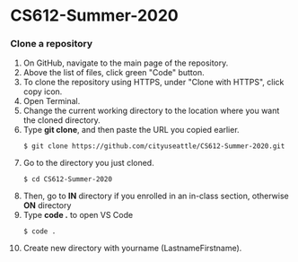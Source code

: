 # CS612-Summer-2020

### Clone a repository
1. On GitHub, navigate to the main page of the repository.
1. Above the list of files, click green "Code" button.
1. To clone the repository using HTTPS, under "Clone with HTTPS", click copy icon.
1. Open Terminal.
1. Change the current working directory to the location where you want the cloned directory.
1. Type **git clone**, and then paste the URL you copied earlier.
    ```
    $ git clone https://github.com/cityuseattle/CS612-Summer-2020.git
    ```
1. Go to the directory you just cloned.
    ```
    $ cd CS612-Summer-2020
    ```
1. Then, go to **IN** directory if you enrolled in an in-class section, otherwise **ON** directory
1. Type **code .** to open VS Code
    ```
    $ code .
    ```
1. Create new directory with yourname (LastnameFirstname).
